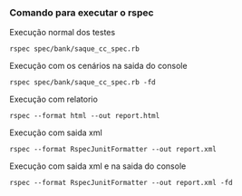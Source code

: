 ### Comando para executar o rspec

Execução normal dos testes
```
rspec spec/bank/saque_cc_spec.rb
```

Execução com os cenários na saida do console
```
rspec spec/bank/saque_cc_spec.rb -fd
```

Execução com relatorio
```
rspec --format html --out report.html
```
Execução com saida xml 
```
rspec --format RspecJunitFormatter --out report.xml
```

Execução com saida xml e na saida do console
```
rspec --format RspecJunitFormatter --out report.xml -fd
```